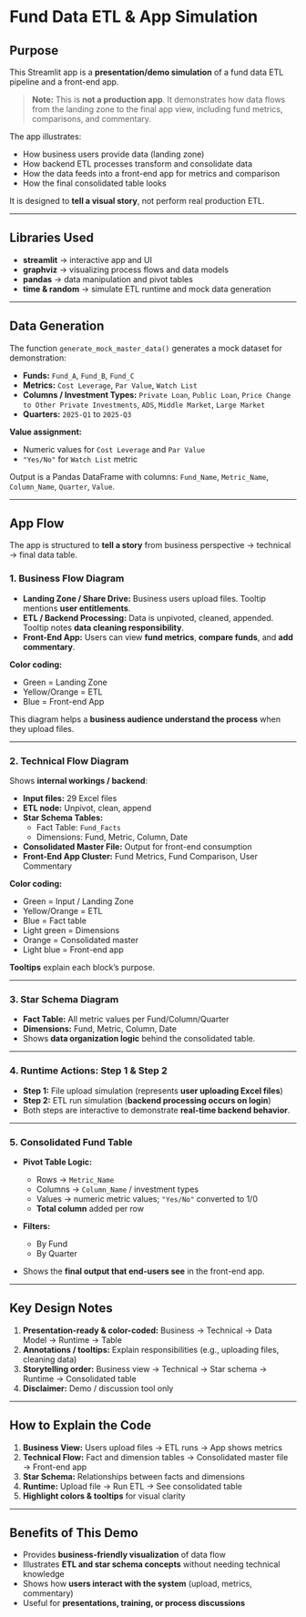 # Fund Data ETL & App Simulation

## **Purpose**

This Streamlit app is a **presentation/demo simulation** of a fund data ETL pipeline and a front-end app.

> **Note:** This is **not a production app**. It demonstrates how data flows from the landing zone to the final app view, including fund metrics, comparisons, and commentary.

The app illustrates:

- How business users provide data (landing zone)
- How backend ETL processes transform and consolidate data
- How the data feeds into a front-end app for metrics and comparison
- How the final consolidated table looks

It is designed to **tell a visual story**, not perform real production ETL.

---

## **Libraries Used**

- **streamlit** → interactive app and UI  
- **graphviz** → visualizing process flows and data models  
- **pandas** → data manipulation and pivot tables  
- **time & random** → simulate ETL runtime and mock data generation  

---

## **Data Generation**

The function `generate_mock_master_data()` generates a mock dataset for demonstration:

- **Funds:** `Fund_A`, `Fund_B`, `Fund_C`  
- **Metrics:** `Cost Leverage`, `Par Value`, `Watch List`  
- **Columns / Investment Types:** `Private Loan`, `Public Loan`, `Price Change to Other Private Investments`, `ADS`, `Middle Market`, `Large Market`  
- **Quarters:** `2025-Q1` to `2025-Q3`  

**Value assignment:**

- Numeric values for `Cost Leverage` and `Par Value`  
- `"Yes/No"` for `Watch List` metric  

Output is a Pandas DataFrame with columns: `Fund_Name`, `Metric_Name`, `Column_Name`, `Quarter`, `Value`.

---

## **App Flow**

The app is structured to **tell a story** from business perspective → technical → final data table.

### **1. Business Flow Diagram**

- **Landing Zone / Share Drive:** Business users upload files. Tooltip mentions **user entitlements**.  
- **ETL / Backend Processing:** Data is unpivoted, cleaned, appended. Tooltip notes **data cleaning responsibility**.  
- **Front-End App:** Users can view **fund metrics**, **compare funds**, and **add commentary**.

**Color coding:**  
- Green = Landing Zone  
- Yellow/Orange = ETL  
- Blue = Front-end App  

This diagram helps a **business audience understand the process** when they upload files.

---

### **2. Technical Flow Diagram**

Shows **internal workings / backend**:

- **Input files:** 29 Excel files  
- **ETL node:** Unpivot, clean, append  
- **Star Schema Tables:**
  - Fact Table: `Fund_Facts`
  - Dimensions: Fund, Metric, Column, Date
- **Consolidated Master File:** Output for front-end consumption  
- **Front-End App Cluster:** Fund Metrics, Fund Comparison, User Commentary  

**Color coding:**  
- Green = Input / Landing Zone  
- Yellow/Orange = ETL  
- Blue = Fact table  
- Light green = Dimensions  
- Orange = Consolidated master  
- Light blue = Front-end app  

**Tooltips** explain each block’s purpose.

---

### **3. Star Schema Diagram**

- **Fact Table:** All metric values per Fund/Column/Quarter  
- **Dimensions:** Fund, Metric, Column, Date  
- Shows **data organization logic** behind the consolidated table.

---

### **4. Runtime Actions: Step 1 & Step 2**

- **Step 1:** File upload simulation (represents **user uploading Excel files**)  
- **Step 2:** ETL run simulation (**backend processing occurs on login**)  
- Both steps are interactive to demonstrate **real-time backend behavior**.

---

### **5. Consolidated Fund Table**

- **Pivot Table Logic:**
  - Rows → `Metric_Name`  
  - Columns → `Column_Name` / investment types  
  - Values → numeric metric values; `"Yes/No"` converted to 1/0  
  - **Total column** added per row  

- **Filters:**  
  - By Fund  
  - By Quarter  

- Shows the **final output that end-users see** in the front-end app.

---

## **Key Design Notes**

1. **Presentation-ready & color-coded:** Business → Technical → Data Model → Runtime → Table  
2. **Annotations / tooltips:** Explain responsibilities (e.g., uploading files, cleaning data)  
3. **Storytelling order:** Business view → Technical → Star schema → Runtime → Consolidated table  
4. **Disclaimer:** Demo / discussion tool only  

---

## **How to Explain the Code**

1. **Business View:** Users upload files → ETL runs → App shows metrics  
2. **Technical Flow:** Fact and dimension tables → Consolidated master file → Front-end app  
3. **Star Schema:** Relationships between facts and dimensions  
4. **Runtime:** Upload file → Run ETL → See consolidated table  
5. **Highlight colors & tooltips** for visual clarity  

---

## **Benefits of This Demo**

- Provides **business-friendly visualization** of data flow  
- Illustrates **ETL and star schema concepts** without needing technical knowledge  
- Shows how **users interact with the system** (upload, metrics, commentary)  
- Useful for **presentations, training, or process discussions**
